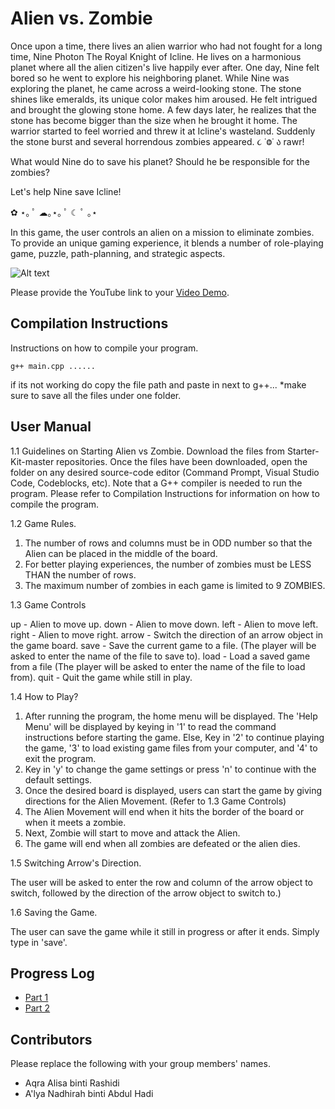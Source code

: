 # Alien vs. Zombie

Once upon a time, there lives an alien warrior who had not fought for a long time, Nine Photon The Royal Knight of Icline. He lives on a harmonious planet where all the alien citizen's live happily ever after.
One day, Nine felt bored so he went to explore his neighboring planet. While Nine was exploring the planet, he came across a weird-looking stone. The stone shines like emeralds, its unique color makes him aroused. He felt intrigued and brought the glowing stone home. A few days later, he realizes that the stone has become bigger than the size when he brought it home. The warrior started to feel worried and threw it at Icline's wasteland. Suddenly the stone burst and several horrendous zombies appeared. ૮ ˙Ⱉ˙ ა rawr!

What would Nine do to save his planet? Should he be responsible for the zombies?

Let's help Nine save Icline!

✿ ⋆｡ ﾟ ☁︎｡⋆｡ ﾟ ☾ ﾟ ｡⋆

In this game, the user controls an alien on a mission to eliminate zombies. To provide an unique gaming experience, it blends a number of role-playing game, puzzle, path-planning, and strategic aspects.

<img title="Wasteland" alt="Alt text" src="C:\Users\lisas\OneDrive\Pictures\Screenshots\alienzombiepic.png">

Please provide the YouTube link to your [Video Demo](https://youtu.be/-ULoO6ZxFcQ).

## Compilation Instructions

Instructions on how to compile your program.

```
g++ main.cpp ......
```

if its not working do copy the file path and paste in next to g++...
*make sure to save all the files under one folder.

## User Manual
1.1 Guidelines on Starting Alien vs Zombie.
Download the files from Starter-Kit-master repositories. Once the files have been downloaded, open the folder on any desired source-code editor (Command Prompt, Visual Studio Code, Codeblocks, etc). Note that a G++ compiler is needed to run the program.
Please refer to Compilation Instructions for information on how to compile the program.

1.2 Game Rules.
1. The number of rows and columns must be in ODD number so that the Alien can be placed in the middle of the board.
2. For better playing experiences, the number of zombies must be LESS THAN the number of rows.
3. The maximum number of zombies in each game is limited to 9 ZOMBIES.

1.3 Game Controls

up - Alien to move up.
down - Alien to move down.
left - Alien to move left.
right - Alien to move right.
arrow - Switch the direction of an arrow object in the game board.
save - Save the current game to a file.
(The player will be asked to enter the name of the file to save to).
load - Load a saved game from a file
(The player will be asked to enter the name of the file to load from).
quit - Quit the game while still in play.

1.4 How to Play?
1. After running the program, the home menu will be displayed. The 'Help Menu' will be displayed by keying in '1' to read the command instructions before starting the game. Else, Key in '2' to continue playing the game, '3' to load existing game files from your computer, and '4' to exit the program.
2. Key in 'y' to change the game settings or press 'n' to continue with the default settings.
3. Once the desired board is displayed, users can start the game by giving directions for the Alien Movement. (Refer to 1.3 Game Controls)
4. The Alien Movement will end when it hits the border of the board or when it meets a zombie.
5. Next, Zombie will start to move and attack the Alien.
6. The game will end when all zombies are defeated or the alien dies.

1.5 Switching Arrow's Direction.

The user will be asked to enter the row and column of the arrow object
to switch, followed by the direction of the arrow object to switch to.)

1.6 Saving the Game.

The user can save the game while it still in progress or after it ends.
Simply type in 'save'. 


## Progress Log

- [Part 1](PART1.md)
- [Part 2](PART2.md)

## Contributors

Please replace the following with your group members' names. 

- Aqra Alisa binti Rashidi
- A'lya Nadhirah binti Abdul Hadi


